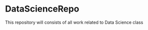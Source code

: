 DataScienceRepo
===============

This repository will consists of all work related to Data Science class
